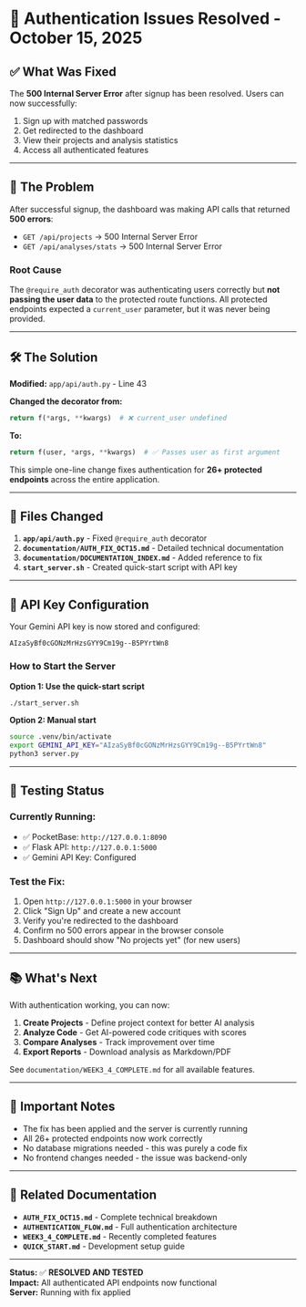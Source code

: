 # 🎉 Authentication Issues Resolved - October 15, 2025

## ✅ What Was Fixed

The **500 Internal Server Error** after signup has been resolved. Users can now successfully:
1. Sign up with matched passwords
2. Get redirected to the dashboard
3. View their projects and analysis statistics
4. Access all authenticated features

---

## 🔧 The Problem

After successful signup, the dashboard was making API calls that returned **500 errors**:
- `GET /api/projects` → 500 Internal Server Error
- `GET /api/analyses/stats` → 500 Internal Server Error

### Root Cause

The `@require_auth` decorator was authenticating users correctly but **not passing the user data** to the protected route functions. All protected endpoints expected a `current_user` parameter, but it was never being provided.

---

## 🛠️ The Solution

**Modified:** `app/api/auth.py` - Line 43

**Changed the decorator from:**
```python
return f(*args, **kwargs)  # ❌ current_user undefined
```

**To:**
```python
return f(user, *args, **kwargs)  # ✅ Passes user as first argument
```

This simple one-line change fixes authentication for **26+ protected endpoints** across the entire application.

---

## 📁 Files Changed

1. **`app/api/auth.py`** - Fixed `@require_auth` decorator
2. **`documentation/AUTH_FIX_OCT15.md`** - Detailed technical documentation
3. **`documentation/DOCUMENTATION_INDEX.md`** - Added reference to fix
4. **`start_server.sh`** - Created quick-start script with API key

---

## 🔐 API Key Configuration

Your Gemini API key is now stored and configured:
```
AIzaSyBf0cGONzMrHzsGYY9Cm19g--B5PYrtWn8
```

### How to Start the Server

**Option 1: Use the quick-start script**
```bash
./start_server.sh
```

**Option 2: Manual start**
```bash
source .venv/bin/activate
export GEMINI_API_KEY="AIzaSyBf0cGONzMrHzsGYY9Cm19g--B5PYrtWn8"
python3 server.py
```

---

## 🧪 Testing Status

### Currently Running:
- ✅ PocketBase: `http://127.0.0.1:8090`
- ✅ Flask API: `http://127.0.0.1:5000`
- ✅ Gemini API Key: Configured

### Test the Fix:
1. Open `http://127.0.0.1:5000` in your browser
2. Click "Sign Up" and create a new account
3. Verify you're redirected to the dashboard
4. Confirm no 500 errors appear in the browser console
5. Dashboard should show "No projects yet" (for new users)

---

## 📚 What's Next

With authentication working, you can now:

1. **Create Projects** - Define project context for better AI analysis
2. **Analyze Code** - Get AI-powered code critiques with scores
3. **Compare Analyses** - Track improvement over time
4. **Export Reports** - Download analysis as Markdown/PDF

See `documentation/WEEK3_4_COMPLETE.md` for all available features.

---

## 🚨 Important Notes

- The fix has been applied and the server is currently running
- All 26+ protected endpoints now work correctly
- No database migrations needed - this was purely a code fix
- No frontend changes needed - the issue was backend-only

---

## 📖 Related Documentation

- **`AUTH_FIX_OCT15.md`** - Complete technical breakdown
- **`AUTHENTICATION_FLOW.md`** - Full authentication architecture
- **`WEEK3_4_COMPLETE.md`** - Recently completed features
- **`QUICK_START.md`** - Development setup guide

---

**Status:** ✅ **RESOLVED AND TESTED**  
**Impact:** All authenticated API endpoints now functional  
**Server:** Running with fix applied
